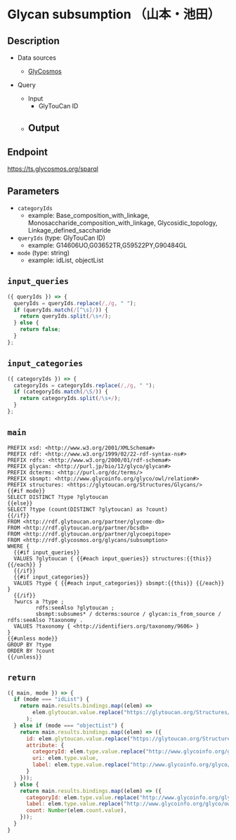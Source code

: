 # Glycan subsumption （山本・池田）

## Description

- Data sources
    - [GlyCosmos](https://glycosmos.org/data)

- Query
    - Input
        - GlyTouCan ID
    - Output
        - 

## Endpoint

https://ts.glycosmos.org/sparql

## Parameters
* `categoryIds`
  * example: Base_composition_with_linkage, Monosaccharide_composition_with_linkage, Glycosidic_topology, Linkage_defined_saccharide
* `queryIds` (type: GlyTouCan ID)
  * example: G14606UO,G03652TR,G59522PY,G90484GL
* `mode` (type: string)
  * example: idList, objectList

## `input_queries`
```javascript
({ queryIds }) => {
  queryIds = queryIds.replace(/,/g, " ");
  if (queryIds.match(/[^\s]/)) {
    return queryIds.split(/\s+/);
  } else {
    return false;
  }
};
```

## `input_categories`
```javascript
({ categoryIds }) => {
  categoryIds = categoryIds.replace(/,/g, " ");
  if (categoryIds.match(/\S/)) {
    return categoryIds.split(/\s+/);
  }
};
```

## `main`

```sparql
PREFIX xsd: <http://www.w3.org/2001/XMLSchema#>
PREFIX rdf: <http://www.w3.org/1999/02/22-rdf-syntax-ns#>
PREFIX rdfs: <http://www.w3.org/2000/01/rdf-schema#>
PREFIX glycan: <http://purl.jp/bio/12/glyco/glycan#>
PREFIX dcterms: <http://purl.org/dc/terms/>
PREFIX sbsmpt: <http://www.glycoinfo.org/glyco/owl/relation#>
PREFIX structures: <https://glytoucan.org/Structures/Glycans/>
{{#if mode}}
SELECT DISTINCT ?type ?glytoucan
{{else}}
SELECT ?type (count(DISTINCT ?glytoucan) as ?count) 
{{/if}}
FROM <http://rdf.glytoucan.org/partner/glycome-db>
FROM <http://rdf.glytoucan.org/partner/bcsdb>
FROM <http://rdf.glytoucan.org/partner/glycoepitope>
FROM <http://rdf.glycosmos.org/glycans/subsumption>
WHERE {
  {{#if input_queries}}
  VALUES ?glytoucan { {{#each input_queries}} structures:{{this}} {{/each}} }
  {{/if}}
  {{#if input_categories}}
  VALUES ?type { {{#each input_categories}} sbsmpt:{{this}} {{/each}} }
  {{/if}}
  ?wurcs a ?type ;
         rdfs:seeAlso ?glytoucan ;
         sbsmpt:subsumes* / dcterms:source / glycan:is_from_source / rdfs:seeAlso ?taxonomy .
  VALUES ?taxonomy { <http://identifiers.org/taxonomy/9606> }
}
{{#unless mode}}
GROUP BY ?type
ORDER BY ?count
{{/unless}}
```

## `return`

```javascript
({ main, mode }) => {
  if (mode === "idList") {
    return main.results.bindings.map((elem) =>
        elem.glytoucan.value.replace("https://glytoucan.org/Structures/Glycans/", "")
      );
  } else if (mode === "objectList") {
    return main.results.bindings.map((elem) => ({
      id: elem.glytoucan.value.replace("https://glytoucan.org/Structures/Glycans/", ""),
      attribute: {
        categoryId: elem.type.value.replace("http://www.glycoinfo.org/glyco/owl/relation#", ""),
        uri: elem.type.value,
        label: elem.type.value.replace("http://www.glycoinfo.org/glyco/owl/relation#", "")
      }
    }));
  } else {
    return main.results.bindings.map((elem) => ({
      categoryId: elem.type.value.replace("http://www.glycoinfo.org/glyco/owl/relation#", ""),
      label: elem.type.value.replace("http://www.glycoinfo.org/glyco/owl/relation#", ""),
      count: Number(elem.count.value),
    }));
  }
}
```